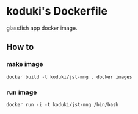 koduki's Dockerfile
=======================

glassfish app docker image.

How to
-----------------------

### make image

``
docker build -t koduki/jst-mng .
docker images
``

### run image

``
docker run -i -t koduki/jst-mng /bin/bash
``
